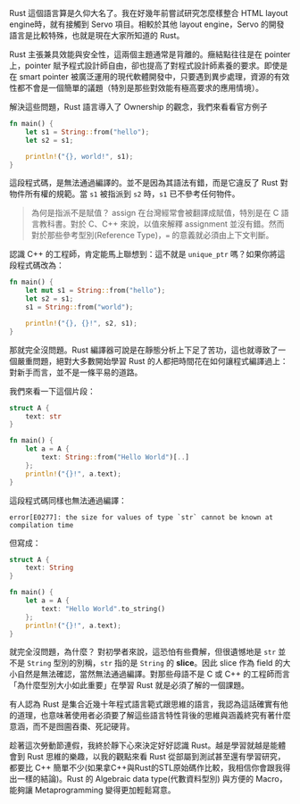 Rust 這個語言算是久仰大名了。我在好幾年前嘗試研究怎麼樣整合 HTML layout engine時，就有接觸到 Servo 項目。相較於其他 layout engine，Servo 的開發語言是比較特殊，也就是現在大家所知道的 Rust。

Rust 主張兼具效能與安全性，這兩個主題通常是背離的。癥結點往往是在 pointer 上，pointer 賦予程式設計師自由，卻也提高了對程式設計師素養的要求。即使是在 smart pointer 被廣泛運用的現代軟體開發中，只要遇到異步處理，資源的有效性都不會是一個簡單的議題（特別是那些對效能有極高要求的應用情境）。

解決這些問題，Rust 語言導入了 Ownership 的觀念，我們來看看官方例子

```rust
fn main() {
    let s1 = String::from("hello");
    let s2 = s1;

    println!("{}, world!", s1);
}
```

這段程式碼，是無法通過編譯的。並不是因為其語法有錯，而是它違反了 Rust 對物件所有權的規範。當 `s1` 被指派到 `s2` 時，`s1` 已不參考任何物件。

> 為何是指派不是賦值？ assign 在台灣經常會被翻譯成賦值，特別是在 C 語言教科書。對於 C、C++ 來說，以值來解釋 assignment 並沒有錯。然而對於那些參考型別(Reference Type)，`=` 的意義就必須由上下文判斷。

認識 C++ 的工程師，肯定能馬上聯想到：這不就是 `unique_ptr` 嗎？如果你將這段程式碼改為：

```rust
fn main() {
    let mut s1 = String::from("hello");
    let s2 = s1;
    s1 = String::from("world");

    println!("{}, {}!", s2, s1);
}
```

那就完全沒問題。Rust 編譯器可說是在靜態分析上下足了苦功，這也就導致了一個嚴重問題，絕對大多數開始學習 Rust 的人都把時間花在如何讓程式編譯過上：對新手而言，並不是一條平易的道路。

我們來看一下這個片段：

```rust
struct A {
    text: str
}

fn main() {
    let a = A {
        text: String::from("Hello World")[..]
    };
    println!("{}!", a.text);
}
```

這段程式碼同樣也無法通過編譯：

```error[E0277]: the size for values of type `str` cannot be known at compilation time```

但寫成：

```rust
struct A {
    text: String
}

fn main() {
    let a = A {
        text: "Hello World".to_string()
    };
    println!("{}!", a.text);
}
```

就完全沒問題，為什麼？ 對初學者來說，這恐怕有些費解，但很遺憾地是 `str` 並不是 `String` 型別的別稱，`str` 指的是 `String` 的 **slice**。因此 slice 作為 field 的大小自然是無法確認，當然無法通過編譯。對那些母語不是 C 或 C++ 的工程師而言「為什麼型別大小如此重要」在學習 Rust 就是必須了解的一個課題。

有人認為 Rust 是集合近幾十年程式語言範式跟思維的語言，我認為這話確實有他的道理，也意味著使用者必須要了解這些語言特性背後的思維與涵義終究有著什麼意涵，而不是囫圇吞棗、死記硬背。

趁著這次勞動節連假，我終於靜下心來決定好好認識 Rust。越是學習就越是能體會到 Rust 思維的樂趣，以我的觀點來看 Rust 從部屬到測試甚至還有學習研究，都要比 C++ 簡單不少(如果拿C++與Rust的STL原始碼作比較，我相信你會跟我得出一樣的結論)。Rust 的 Algebraic data type(代數資料型別) 與方便的 Macro，能夠讓 Metaprogramming 變得更加輕鬆寫意。

